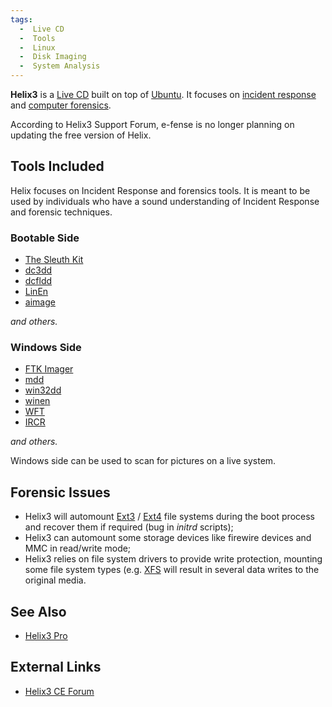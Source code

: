 ```yaml
---
tags:
  -  Live CD
  -  Tools
  -  Linux
  -  Disk Imaging
  -  System Analysis 
---
```

**Helix3** is a [Live CD](live_cd.md) built on top of
[Ubuntu](ubuntu.md). It focuses on [incident
response](incident_response.md) and [computer
forensics](computer_forensics.md).

According to Helix3 Support Forum, e-fense is no longer planning on
updating the free version of Helix.

## Tools Included

Helix focuses on Incident Response and forensics tools. It is meant to
be used by individuals who have a sound understanding of Incident
Response and forensic techniques.

### Bootable Side

- [The Sleuth Kit](the_sleuth_kit.md)
- [dc3dd](dc3dd.md)
- [dcfldd](dcfldd.md)
- [LinEn](linen.md)
- [aimage](aimage.md)

*and others.*

### Windows Side

- [FTK Imager](ftk_imager.md)
- [mdd](mdd.md)
- [win32dd](windd.md)
- [winen](winen.md)
- [WFT](wft.md)
- [IRCR](ircr.md)

*and others.*

Windows side can be used to scan for pictures on a live system.

## Forensic Issues

- Helix3 will automount [Ext3](ext3.md) /
  [Ext4](ext4.md) file systems during the boot process and
  recover them if required (bug in *initrd* scripts);
- Helix3 can automount some storage devices like firewire devices and
  MMC in read/write mode;
- Helix3 relies on file system drivers to provide write protection,
  mounting some file system types (e.g. [XFS](xfs.md) will
  result in several data writes to the original media.

## See Also

- [Helix3 Pro](helix3_pro.md)

## External Links

- [Helix3 CE Forum](http://forum.charlestendell.com)